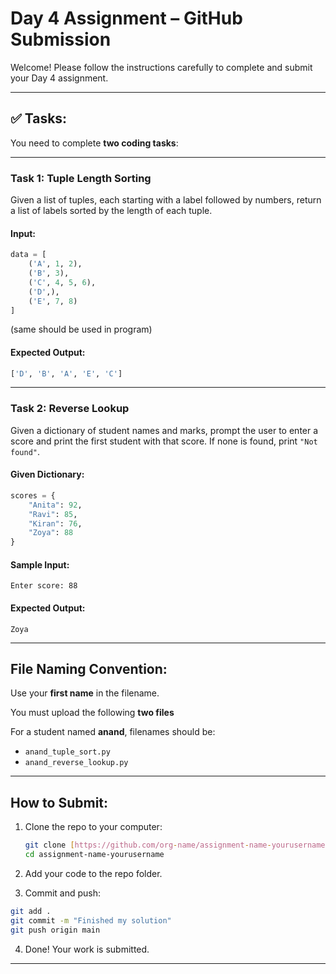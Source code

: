 # Day 4 Assignment – GitHub Submission

Welcome! Please follow the instructions carefully to complete and submit your Day 4 assignment.

---

## ✅ Tasks:

You need to complete **two coding tasks**:

---

### Task 1: Tuple Length Sorting

Given a list of tuples, each starting with a label followed by numbers, return a list of labels sorted by the length of each tuple.

#### Input:
```python
data = [
    ('A', 1, 2),
    ('B', 3),
    ('C', 4, 5, 6),
    ('D',),
    ('E', 7, 8)
]
````
(same should be used in program)

#### Expected Output:

```python
['D', 'B', 'A', 'E', 'C']
```

---

### Task 2: Reverse Lookup

Given a dictionary of student names and marks, prompt the user to enter a score and print the first student with that score. If none is found, print `"Not found"`.

#### Given Dictionary:

```python
scores = {
    "Anita": 92,
    "Ravi": 85,
    "Kiran": 76,
    "Zoya": 88
}
```

#### Sample Input:

```
Enter score: 88
```

#### Expected Output:

```
Zoya
```

---

## File Naming Convention:

Use your **first name** in the filename.

You must upload the following **two files**

For a student named **anand**, filenames should be:

* `anand_tuple_sort.py`
* `anand_reverse_lookup.py`

---

## How to Submit:

1. Clone the repo to your computer:
   ```bash
   git clone [https://github.com/org-name/assignment-name-yourusername.git]
   cd assignment-name-yourusername
   ```
2. Add your code to the repo folder.

3. Commit and push:
 ```bash
git add .
git commit -m "Finished my solution"
git push origin main
```

4. Done! Your work is submitted.

---
